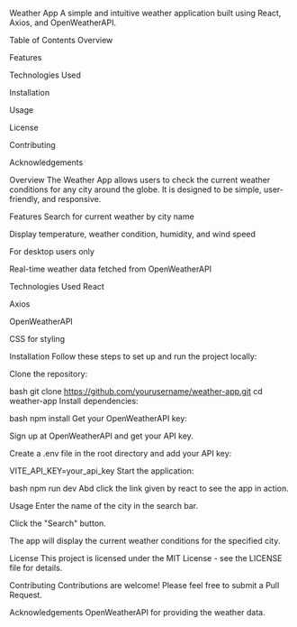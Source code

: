 Weather App
A simple and intuitive weather application built using React, Axios, and OpenWeatherAPI.

Table of Contents
Overview

Features

Technologies Used

Installation

Usage

License

Contributing

Acknowledgements

Overview
The Weather App allows users to check the current weather conditions for any city around the globe. It is designed to be simple, user-friendly, and responsive.

Features
Search for current weather by city name

Display temperature, weather condition, humidity, and wind speed

For desktop users only

Real-time weather data fetched from OpenWeatherAPI

Technologies Used
React

Axios

OpenWeatherAPI

CSS for styling

Installation
Follow these steps to set up and run the project locally:

Clone the repository:

bash
git clone https://github.com/yourusername/weather-app.git
cd weather-app
Install dependencies:

bash
npm install
Get your OpenWeatherAPI key:

Sign up at OpenWeatherAPI and get your API key.

Create a .env file in the root directory and add your API key:

VITE_API_KEY=your_api_key
Start the application:

bash
npm run dev
Abd click the link given by react to see the app in action.

Usage
Enter the name of the city in the search bar.

Click the "Search" button.

The app will display the current weather conditions for the specified city.

License
This project is licensed under the MIT License - see the LICENSE file for details.

Contributing
Contributions are welcome! Please feel free to submit a Pull Request.

Acknowledgements
OpenWeatherAPI for providing the weather data.
